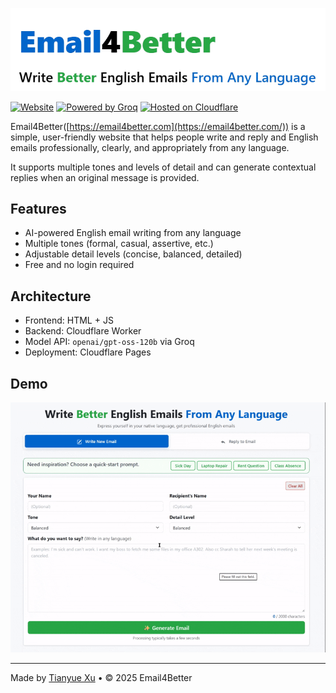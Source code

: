 <!-- GitHub-friendly styled title using site colors -->
<!-- <div style="font-family: -apple-system, BlinkMacSystemFont, 'Segoe UI', Roboto, 'Helvetica Neue', Arial, sans-serif; margin-bottom: 1rem;">
	<h1 style="margin:0; font-size:3.6rem; font-weight:800; line-height:1.1;">
		<span style="color:#0066cc;">Email</span><span style="color:#000; font-weight:900;">4</span><span style="color:#28a745;">Better</span>
	</h1>
	<h2 style="margin:0; margin-top:0.25rem; font-size:1.6rem; font-weight:600; color:#000;">
		<span>Write </span><span style="color:#28a745; font-weight:700;">Better</span><span> English Emails </span><span style="color:#0066cc; font-weight:600;">From Any Language</span>
	</h2>
</div> -->

![Email4Better logo](logo.png)

[![Website](https://img.shields.io/badge/Website-Online-brightgreen)](https://email4better.com) [![Powered by Groq](https://img.shields.io/badge/Powered%20by-Groq-orange)](https://groq.com/) [![Hosted on Cloudflare](https://img.shields.io/badge/Hosted%20on-Cloudflare-blue)](https://www.cloudflare.com/)

Email4Better([https://email4better.com](https://email4better.com/)) is a simple, user-friendly website that helps people write and reply and English emails professionally, clearly, and appropriately from any language.

It supports multiple tones and levels of detail and can generate contextual replies when an original message is provided.

## Features
- AI-powered English email writing from any language  
- Multiple tones (formal, casual, assertive, etc.)  
- Adjustable detail levels (concise, balanced, detailed)  
- Free and no login required

## Architecture
- Frontend: HTML + JS  
- Backend: Cloudflare Worker  
- Model API: `openai/gpt-oss-120b` via Groq  
- Deployment: Cloudflare Pages  

## Demo
![Demo](demo.gif)


---

Made by [Tianyue Xu](https://github.com/xutianyue) • © 2025 Email4Better
